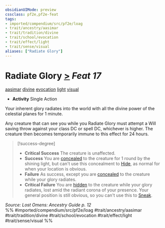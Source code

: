 ```yaml
---
obsidianUIMode: preview
cssclass: pf2e,pf2e-feat
tags:
- imported/compendium/src/pf2e/loag
- trait/ancestry/aasimar
- trait/tradition/divine
- trait/school/evocation
- trait/effect/light
- trait/sense/visual
aliases: ["Radiate Glory"]
---
```

# Radiate Glory  [>](chapter-9-playing-the-game.md#Actions "Single Action") *Feat 17*  
[aasimar](aasimar-apg.md)  [divine](divine.md)  [evocation](evocation.md)  [light](rules/traits/light.md)  [visual](visual.md)  

- **Activity** Single Action

Your inherent glory radiates into the world with all the divine power of the celestial planes for 1 minute.

Any creature that can see you while you Radiate Glory must attempt a Will saving throw against your class DC or spell DC, whichever is higher. The creature then becomes temporarily immune to this effect for 24 hours.

> [!success-degree] 
> - **Critical Success** The creature is unaffected.
> - **Success** You are [concealed](conditions.md#Concealed) to the creature for 1 round by the shining light, but can't use this concealment to [Hide](rules/actions/hide.md), as normal for when your location is obvious.
> - **Failure** As success, except you are [concealed](conditions.md#Concealed) to the creature while your glory radiates.
> - **Critical Failure** You are [hidden](conditions.md#Hidden) to the creature while your glory radiates, lost amid the radiant corona of your presence. Your general position is still obvious, so you can't use this to [Sneak](sneak.md).

*Source: Lost Omens: Ancestry Guide p. 12*  
%% #imported/compendium/src/pf2e/loag #trait/ancestry/aasimar #trait/tradition/divine #trait/school/evocation #trait/effect/light #trait/sense/visual %%